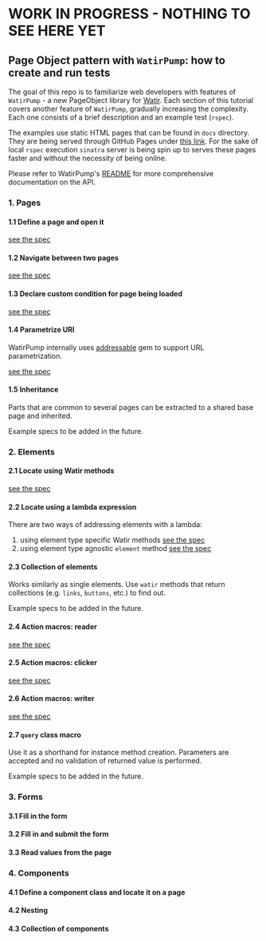 # WORK IN PROGRESS - NOTHING TO SEE HERE YET

## Page Object pattern with `WatirPump`: how to create and run tests

The goal of this repo is to familiarize web developers with features of `WatirPump` -
a new PageObject library for [Watir](https://www.rubydoc.info/gems/watir/). Each section of this tutorial
covers another feature of `WatirPump`, gradually increasing the complexity.
Each one consists of a brief description and an example test (`rspec`).

The examples use static HTML pages that can be found in `docs` directory.
They are being served through GitHub Pages under [this link](https://bwilczek.github.io/watir_pump_tutorial/).
For the sake of local `rspec` execution `sinatra` server is being spin up to
serves these pages faster and without the necessity of being online.

Please refer to WatirPump's [README](https://github.com/bwilczek/watir_pump)
for more comprehensive documentation on the API.

### 1. Pages

#### 1.1 Define a page and open it

[see the spec](spec/1.1_page_define_and_open_spec.rb)

#### 1.2 Navigate between two pages

[see the spec](spec/1.2_navigation_between_two_pages_spec.rb)

#### 1.3 Declare custom condition for page being loaded

[see the spec](spec/1.3_custom_loaded_condition_spec.rb)

#### 1.4 Parametrize URI

WatirPump internally uses [addressable](https://github.com/sporkmonger/addressable) gem to support URL parametrization.

[see the spec](spec/1.4_parametrize_uri_spec.rb)

#### 1.5 Inheritance

Parts that are common to several pages can be extracted to a shared base page and inherited.

Example specs to be added in the future.

### 2. Elements

#### 2.1 Locate using Watir methods

[see the spec](spec/2.1_locate_using_watir_methods_spec.rb)

#### 2.2 Locate using a lambda expression

There are two ways of addressing elements with a lambda:
 1. using element type specific Watir methods [see the spec](spec/2.2.1_locate_using_lambda_spec.rb)
 1. using element type agnostic `element` method [see the spec](spec/2.2.2_locate_using_element_method.rb)

#### 2.3 Collection of elements

Works similarly as single elements. Use `watir` methods that return collections (e.g. `links`, `buttons`, etc.) to find out.

Example specs to be added in the future.

#### 2.4 Action macros: reader

[see the spec](spec/2.4_action_macro_reader_spec.rb)

#### 2.5 Action macros: clicker

[see the spec](spec/2.5_action_macro_clicker_spec.rb)

#### 2.6 Action macros: writer

[see the spec](spec/2.6_action_macro_writer_spec.rb)

#### 2.7 `query` class macro

Use it as a shorthand for instance method creation. Parameters are accepted and no validation of returned value is performed.

Example specs to be added in the future.

### 3. Forms

#### 3.1 Fill in the form

#### 3.2 Fill in and submit the form

#### 3.3 Read values from the page

### 4. Components

#### 4.1 Define a component class and locate it on a page

#### 4.2 Nesting

#### 4.3 Collection of components

